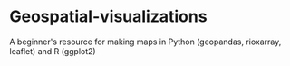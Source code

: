 # Geospatial-visualizations
A beginner's resource for making maps in Python (geopandas, rioxarray, leaflet) and R (ggplot2)
